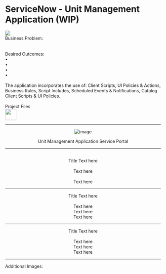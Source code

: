 # ServiceNow - Unit Management Application (WIP)
<head>
<img src="https://i.imgur.com/7QRgjtj.png"></img>
<br>
Business Problem:
<br>
<br>
<br>
Desired Outcomes:
<br>• 
<br>•
<br>• 
<br>•

<br>
<br>
The application incorporates the use of: Client Scripts, UI Policies & Actions, Business Rules, Script Includes, Scheduled Events & Notifications, Catalog Client Scripts & UI Policies.
<br> 
<br>
Project Files <br>
<a href="https://gitlab.com/davidbkingjr/titos-restaurant"><img src="https://docs.gitlab.com/ee/user/img/markdown_logo.png" width="36" height="36" /></a>

</head>

<div align="center">
<hr>

![image](https://user-images.githubusercontent.com/117994855/234484109-d1e8bf03-e675-4eb8-993e-ef5e955af105.png)

Unit Management Application Service Portal
<hr>
  


<img src=""> <br>
<br>
Title Text here <br>
<br>Text here <br>
<br>Text here
<hr>

<img src=""> 
<br>
Title Text here <br>
<br>Text here 
<br>Text here
<br>Text here
<hr>

<img src=""> 
<br>
Title Text here <br>
<br>Text here 
<br>Text here
<br>Text here
<hr>


</div>

Additional Images:
<!-- <br><a href="">Tables</a>
<br><a href="">Scripts</a>
<br><a href="">WIP</a>
